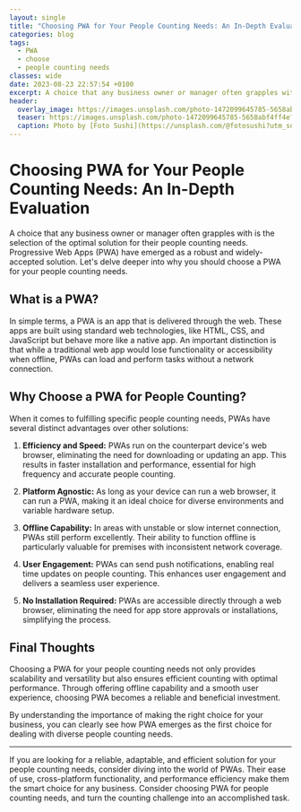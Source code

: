 ```yaml
---
layout: single
title: "Choosing PWA for Your People Counting Needs: An In-Depth Evaluation"
categories: blog
tags:
  - PWA
  - choose
  - people counting needs
classes: wide
date: 2023-08-23 22:57:54 +0100
excerpt: A choice that any business owner or manager often grapples with is the selection of the optimal solution for their people counting needs.
header:
  overlay_image: https://images.unsplash.com/photo-1472099645785-5658abf4ff4e?crop=entropy&cs=tinysrgb&fit=max&fm=jpg&ixid=M3w0Nzk0ODB8MHwxfHNlYXJjaHwxMHx8UFdBJTJDJTIwY2hvb3NlJTJDJTIwcGVvcGxlJTIwY291bnRpbmclMjBuZWVkc3xlbnwwfDB8fHwxNjkyODI3ODc0fDA&ixlib=rb-4.0.3&q=80&w=1080
  teaser: https://images.unsplash.com/photo-1472099645785-5658abf4ff4e?crop=entropy&cs=tinysrgb&fit=max&fm=jpg&ixid=M3w0Nzk0ODB8MHwxfHNlYXJjaHwxMHx8UFdBJTJDJTIwY2hvb3NlJTJDJTIwcGVvcGxlJTIwY291bnRpbmclMjBuZWVkc3xlbnwwfDB8fHwxNjkyODI3ODc0fDA&ixlib=rb-4.0.3&q=80&w=400
  caption: Photo by [Foto Sushi](https://unsplash.com/@fotosushi?utm_source=peoplecounter&utm_medium=referral) on [Unsplash](https://unsplash.com/?utm_source=peoplecounter&utm_medium=referral)
---
```


# Choosing PWA for Your People Counting Needs: An In-Depth Evaluation

A choice that any business owner or manager often grapples with is the selection of the optimal solution for their people counting needs. Progressive Web Apps (PWA) have emerged as a robust and widely-accepted solution. Let's delve deeper into why you should choose a PWA for your people counting needs.

## What is a PWA?

In simple terms, a PWA is an app that is delivered through the web. These apps are built using standard web technologies, like HTML, CSS, and JavaScript but behave more like a native app. An important distinction is that while a traditional web app would lose functionality or accessibility when offline, PWAs can load and perform tasks without a network connection.

## Why Choose a PWA for People Counting?

When it comes to fulfilling specific people counting needs, PWAs have several distinct advantages over other solutions:

1. **Efficiency and Speed:** PWAs run on the counterpart device's web browser, eliminating the need for downloading or updating an app. This results in faster installation and performance, essential for high frequency and accurate people counting.

2. **Platform Agnostic:** As long as your device can run a web browser, it can run a PWA, making it an ideal choice for diverse environments and variable hardware setup. 

3. **Offline Capability:** In areas with unstable or slow internet connection, PWAs still perform excellently. Their ability to function offline is particularly valuable for premises with inconsistent network coverage. 

4. **User Engagement:** PWAs can send push notifications, enabling real time updates on people counting. This enhances user engagement and delivers a seamless user experience.

5. **No Installation Required:** PWAs are accessible directly through a web browser, eliminating the need for app store approvals or installations, simplifying the process.

## Final Thoughts

Choosing a PWA for your people counting needs not only provides scalability and versatility but also ensures efficient counting with optimal performance. Through offering offline capability and a smooth user experience, choosing PWA becomes a reliable and beneficial investment. 

By understanding the importance of making the right choice for your business, you can clearly see how PWA emerges as the first choice for dealing with diverse people counting needs. 

---

If you are looking for a reliable, adaptable, and efficient solution for your people counting needs, consider diving into the world of PWAs. Their ease of use, cross-platform functionality, and performance efficiency make them the smart choice for any business. Consider choosing PWA for people counting needs, and turn the counting challenge into an accomplished task.